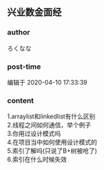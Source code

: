 ## 兴业数金面经
### author 
ろくなな
### post-time 

编辑于  2020-04-10 17:33:39
### content 
<div class="post-topic-des nc-post-content">
 1.arraylist和linkedlist有什么区别
 <br/>
 2.线程之间如何通信，举个例子
 <br/>
 3.你用过设计模式吗
 <br/>
 4.在项目当中如何使用设计模式的
 <br/>
 5.索引了解吗(只说了B+树被呛了)
 <br/>
 6.索引在什么时候失效
 <br/>
</div>
